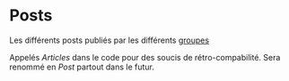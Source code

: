 Posts
=====
                
Les différents posts publiés par les différents [groupes](../groups)

Appelés _Articles_ dans le code pour des soucis de rétro-compabilité.
Sera renommé en _Post_ partout dans le futur.

